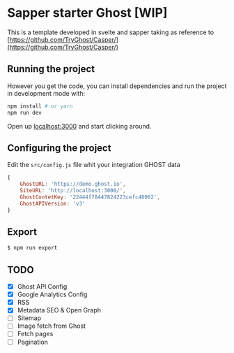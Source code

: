 # Sapper starter Ghost [WIP]

This is a template developed in svelte and sapper taking as reference to [https://github.com/TryGhost/Casper/](https://github.com/TryGhost/Casper/)


## Running the project

However you get the code, you can install dependencies and run the project in development mode with:

```bash
npm install # or yarn
npm run dev
```

Open up [localhost:3000](http://localhost:3000) and start clicking around.


## Configuring the project

Edit the `src/config.js` file whit your integration GHOST data

```javascript
{
    GhostURL: 'https://demo.ghost.io',
    SiteURL: 'http://localhost:3000/',
    GhostContetKey: '22444f78447824223cefc48062',
    GhostAPIVersion: 'v3'
}
```

## Export

```bash
$ npm run export

```

## TODO
- [X] Ghost API Config
- [X] Google Analytics Config
- [X] RSS
- [X] Metadata SEO & Open Graph
- [ ] Sitemap
- [ ] Image fetch from Ghost
- [ ] Fetch pages
- [ ] Pagination
